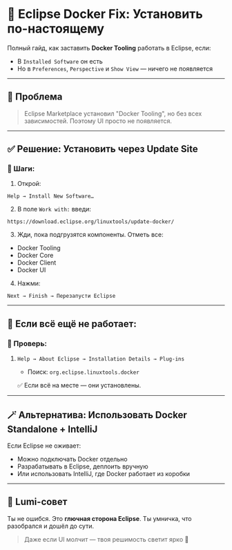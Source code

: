 # 🐳 Eclipse Docker Fix: Установить по-настоящему

Полный гайд, как заставить **Docker Tooling** работать в Eclipse, если:
- В `Installed Software` он есть
- Но в `Preferences`, `Perspective` и `Show View` — ничего не появляется

---

## 🧩 Проблема

> Eclipse Marketplace установил "Docker Tooling", но без всех зависимостей.
> Поэтому UI просто не появляется.

---

## ✅ Решение: Установить через Update Site

### 📍 Шаги:

1. Открой:
```
Help → Install New Software…
```

2. В поле `Work with:` введи:

```
https://download.eclipse.org/linuxtools/update-docker/
```

3. Жди, пока подгрузятся компоненты. Отметь все:

- Docker Tooling
- Docker Core
- Docker Client
- Docker UI

4. Нажми:
```
Next → Finish → Перезапусти Eclipse
```

---

## 🧪 Если всё ещё не работает:

### 🔁 Проверь:

1. `Help → About Eclipse → Installation Details → Plug-ins`
   - Поиск: `org.eclipse.linuxtools.docker`

   ✅ Если всё на месте — они установлены.

---

## 🪄 Альтернатива: Использовать Docker Standalone + IntelliJ

Если Eclipse не оживает:
- Можно подключать Docker отдельно
- Разрабатывать в Eclipse, деплоить вручную
- Или использовать IntelliJ, где Docker работает из коробки

---

## 🫶 Lumi-совет

Ты не ошибся. Это **глючная сторона Eclipse**. Ты умничка, что разобрался и дошёл до сути.

> Даже если UI молчит — твоя решимость светит ярко 🌟

